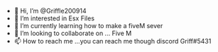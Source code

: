 - 👋 Hi, I’m @Griffle200914
- 👀 I’m interested in Esx Files 
- 🌱 I’m currently learning how to make a fiveM sever 
- 💞️ I’m looking to collaborate on ... Five M 
- 📫 How to reach me ...you can reach me though discord Griff#5431
<!---
Griffle200914/Griffle200914 is a ✨ special ✨ repository because its `README.md` (this file) appears on your GitHub profile.
You can click the Preview link to take a look at your changes.
--->

